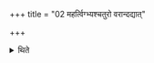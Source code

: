 +++
title = "02 महर्त्विग्भ्यश्चतुरो वरान्दद्यात्"

+++

<details><summary>थिते</summary>

महर्त्विग्भ्यश्चतुरो वरान्दद्यात् २
</details>
